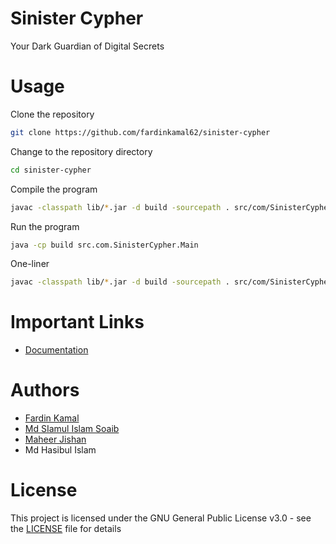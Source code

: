 # Sinister Cypher
Your Dark Guardian of Digital Secrets

# Usage

Clone the repository

```bash
git clone https://github.com/fardinkamal62/sinister-cypher
```

Change to the repository directory

```bash
cd sinister-cypher
```

Compile the program

```bash
javac -classpath lib/*.jar -d build -sourcepath . src/com/SinisterCypher/*.java
```

Run the program

```bash
java -cp build src.com.SinisterCypher.Main
```

One-liner

```bash
javac -classpath lib/*.jar -d build -sourcepath . src/com/SinisterCypher/*.java && java -cp build src.com.SinisterCypher.Main
```

# Important Links

- [Documentation](https://docs.google.com/document/d/1KfmFN2Ql2K7X6KSC0pDgzHdyFIpIFYt_D_Qb1GYKqlw/edit?usp=sharing)

# Authors

- [Fardin Kamal](https://github.com/fardinkamal62)
- [Md SIamul Islam Soaib](https://github.com/mdsiamulislam)
- [Maheer Jishan](https://github.com/MaheerJishan3)
- Md Hasibul Islam


# License

This project is licensed under the GNU General Public License v3.0 - see the [LICENSE](LICENSE) file for details
